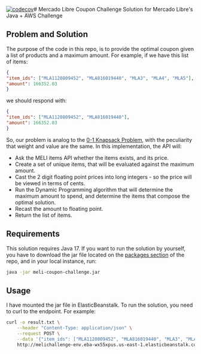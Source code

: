 [![codecov](https://codecov.io/gh/gigena-git/meli-coupon-challenge/branch/main/graph/badge.svg)](https://codecov.io/gh/gigena-git/meli-coupon-challenge)# Mercado Libre Coupon Challenge
Solution for Mercado Libre's Java + AWS Challenge

## Problem and Solution
The purpose of the code in this repo, is to provide the optimal coupon given a list of products and a maximum amount. For example, if we have this list of items:

```json
{
"item_ids": ["MLA1120809452", "MLA816019440", "MLA3", "MLA4", "MLA5"],
"amount": 166352.03
}
```
we should respond with:
```json
{
"item_ids": ["MLA1120809452", "MLA816019440"],
"amount": 166352.03
}
```

So, our problem is analog to the [0-1 Knapsack Problem](https://www.javatpoint.com/0-1-knapsack-problem), with the peculiarity that weight and value are the same.
In this implementation, the API will:
* Ask the MELI items API whether the items exists, and its price.
* Create a set of unique items, that will be evaluated against the maximum amount.
* Cast the 2 digit floating point prices into long integers - so the price will be viewed in terms of cents.
* Run the Dynamic Programming algorithm that will determine the maximum amount to spend, and determine the items that compose the optimal solution.
* Recast the amount to floating point.
* Return the list of items.

## Requirements
This solution requires Java 17. If you want to run the solution by yourself, you have to download the jar file located on the [packages section](https://github.com/gigena-git/meli-coupon-challenge/packages/1614325) of the repo, and in your local instance, run:

```bash
java -jar meli-coupon-challenge.jar
```

## Usage
I have mounted the jar file in ElasticBeanstalk. To run the solution, you need to curl to the endpoint. For example:

```bash
curl -o result.txt \
    --header "Content-Type: application/json" \
    --request POST \
    --data '{"item_ids": ["MLA1120809452", "MLA816019440", "MLA3", "MLA4", "MLA5"], "amount": 166352.03}' \
    http://melichallenge-env.eba-wx55xpus.us-east-1.elasticbeanstalk.com:8080/coupon
```

